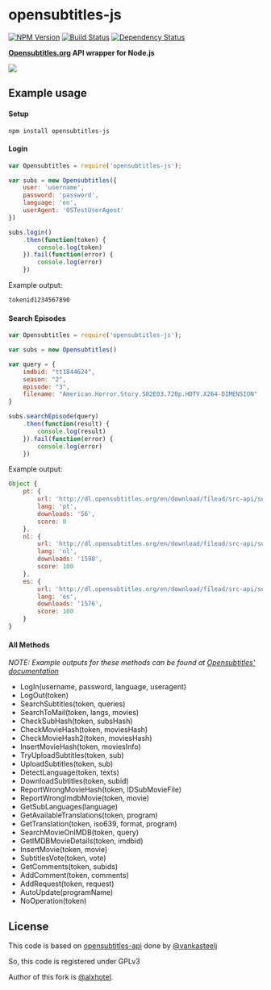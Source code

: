# opensubtitles-js

[![NPM Version](https://img.shields.io/npm/v/opensubtitles-js.svg)](https://npmjs.com/package/opensubtitles-js)
[![Build Status](https://img.shields.io/github/workflow/status/alxhotel/opensubtitles-js/ci/master)](https://github.com/alxhotel/opensubtitles-js/actions)
[![Dependency Status](https://img.shields.io/librariesio/release/npm/opensubtitles-js)](https://libraries.io/npm/opensubtitles-js)


**[Opensubtitles.org](http://opensubtitles.org) API wrapper for Node.js**

<img src="http://static.opensubtitles.org/gfx/logo.gif" />

## Example usage

#### Setup
    npm install opensubtitles-js
    
#### Login
```js
var Opensubtitles = require('opensubtitles-js');

var subs = new Opensubtitles({
    user: 'username',
    password: 'password',
    language: 'en',
    userAgent: 'OSTestUserAgent'
})

subs.login()
    .then(function(token) {
        console.log(token)
    }).fail(function(error) {
        console.log(error)
    })
```

Example output:
```js
tokenid1234567890
```

#### Search Episodes
```js
var Opensubtitles = require('opensubtitles-js');

var subs = new Opensubtitles()

var query = {
    imdbid: "tt1844624",
    season: "2",
    episode: "3",
    filename: "American.Horror.Story.S02E03.720p.HDTV.X264-DIMENSION"
}

subs.searchEpisode(query)
    .then(function(result) {
        console.log(result)
    }).fail(function(error) {
        console.log(error)
    })
```

Example output:
```js
Object {
    pt: {
        url: 'http://dl.opensubtitles.org/en/download/filead/src-api/subs_name.srt',
        lang: 'pt',
        downloads: '56',
        score: 0
    },
    nl: {
        url: 'http://dl.opensubtitles.org/en/download/filead/src-api/subs_name.srt',
        lang: 'nl',
        downloads: '1598',
        score: 100
    },
    es: {
        url: 'http://dl.opensubtitles.org/en/download/filead/src-api/subs_name.srt',
        lang: 'es',
        downloads: '1576',
        score: 100
    }
}
```

#### All Methods

*NOTE: Example outputs for these methods can be found at [Opensubtitles' documentation](http://trac.opensubtitles.org/projects/opensubtitles/wiki/XMLRPC)*

- LogIn(username, password, language, useragent)
- LogOut(token)
- SearchSubtitles(token, queries)
- SearchToMail(token, langs, movies)
- CheckSubHash(token, subsHash)
- CheckMovieHash(token, moviesHash)
- CheckMovieHash2(token, moviesHash)
- InsertMovieHash(token, moviesInfo)
- TryUploadSubtitles(token, sub)
- UploadSubtitles(token, sub)
- DetectLanguage(token, texts)
- DownloadSubtitles(token, subid)
- ReportWrongMovieHash(token, IDSubMovieFile)
- ReportWrongImdbMovie(token, movie)
- GetSubLanguages(language)
- GetAvailableTranslations(token, program)
- GetTranslation(token, iso639, format, program)
- SearchMovieOnIMDB(token, query)
- GetIMDBMovieDetails(token, imdbid)
- InsertMovie(token, movie)
- SubtitlesVote(token, vote)
- GetComments(token, subids)
- AddComment(token, comments)
- AddRequest(token, request)
- AutoUpdate(programName)
- NoOperation(token)

## License

This code is based on [opensubtitles-api](https://github.com/vankasteelj/opensubtitles-api) done by [@vankasteelj](https://github.com/vankasteelj)

So, this code is registered under GPLv3

Author of this fork is [@alxhotel](http://github.com/alxhotel).
